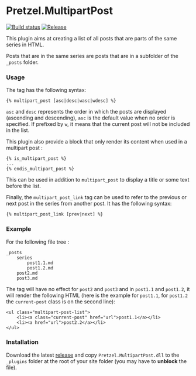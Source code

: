 # Pretzel.MultipartPost

[![Build status](https://ci.appveyor.com/api/projects/status/45og7v5fqd795d0b?svg=true)](https://ci.appveyor.com/project/k94ll13nn3/pretzel-multipartpost) 
[![Release](https://img.shields.io/github/release/k94ll13nn3/Pretzel.MultipartPost.svg)](https://img.shields.io/github/release/k94ll13nn3/Pretzel.MultipartPost.svg)

This plugin aims at creating a list of all posts that are parts of the same series in HTML.

Posts that are in the same series are posts that are in a subfolder of the `_posts` folder.

### Usage

The tag has the following syntax:

```
{% multipart_post [asc|desc|wasc|wdesc] %}
```

`asc` and `desc` represents the order in which the posts are displayed (ascending and descending), `asc` is the default value when no order is specified. If prefixed by `w`, it means that the current post will not be included in the list.

This plugin also provide a block that only render its content when used in a multipart post :

```
{% is_multipart_post %}
...
{% endis_multipart_post %}
```

This can be used in addition to `multipart_post` to display a title or some text before the list.

Finally, the `multipart_post_link` tag can be used to refer to the previous or next post in the series from another post. It has the following syntax:
```
{% multipart_post_link [prev|next] %}
```

### Example

For the following file tree :

```
_posts
    series
        post1.1.md
        post1.2.md
    post2.md
    post3.md

```

The tag will have no effect for `post2` and `post3` and in `post1.1` and `post1.2`, it will render the following HTML (here is the example for `post1.1`, for `post1.2` the `current-post` class is on the second line):

```
<ul class="multipart-post-list">
    <li><a class="current-post" href="url">post1.1</a></li>
    <li><a href="url">post2.2</a></li>
</ul>

```

### Installation

Download the latest [release](https://github.com/k94ll13nn3/Pretzel.MultipartPost/releases) and copy `Pretzel.MultipartPost.dll` to the `_plugins` folder at the root of your site folder (you may have to **unblock** the file).

